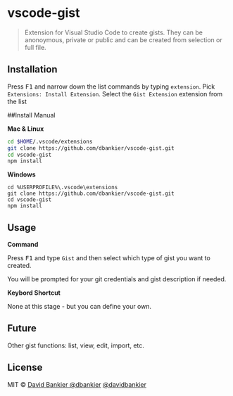 # vscode-gist

> Extension for Visual Studio Code to create gists. They can be anonoymous, private or public and can be created from selection or full file.

## Installation

Press <kbd>F1</kbd> and narrow down the list commands by typing `extension`. Pick `Extensions: Install Extension`.
Select the `Gist Extension` extension from the list

##Install Manual

**Mac & Linux**
```sh
cd $HOME/.vscode/extensions
git clone https://github.com/dbankier/vscode-gist.git
cd vscode-gist
npm install
```

**Windows**
```
cd %USERPROFILE%\.vscode\extensions
git clone https://github.com/dbankier/vscode-gist.git
cd vscode-gist
npm install
```

## Usage

**Command**

Press <kbd>F1</kbd> and type `Gist` and then select which type of gist you want to created.

You will be prompted for your git credentials and gist description if needed.

**Keybord Shortcut**

None at this stage - but you can define your own.

## Future
Other gist functions: list, view, edit, import, etc.

## License

MIT © [David Bankier @dbankier](https://github.com/dbankier)
[@davidbankier](https://twitter.com/davidbankier)